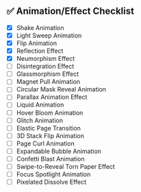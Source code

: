 ## ✅ Animation/Effect Checklist

- [x] Shake Animation  
- [x] Light Sweep Animation  
- [x] Flip Animation  
- [x] Reflection Effect
- [x] Neumorphism Effect
- [ ] Disintegration Effect  
- [ ] Glassmorphism Effect 
- [ ] Magnet Pull Animation  
- [ ] Circular Mask Reveal Animation  
- [ ] Parallax Animation Effect  
- [ ] Liquid Animation
- [ ] Hover Bloom Animation
- [ ] Glitch Animation
- [ ] Elastic Page Transition  
- [ ] 3D Stack Flip Animation  
- [ ] Page Curl Animation  
- [ ] Expandable Bubble Animation  
- [ ] Confetti Blast Animation  
- [ ] Swipe-to-Reveal Torn Paper Effect  
- [ ] Focus Spotlight Animation  
- [ ] Pixelated Dissolve Effect  
